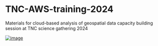 # TNC-AWS-training-2024
Materials for cloud-based analysis of geospatial data capacity building session at TNC science gathering 2024


[![image](https://studiolab.sagemaker.aws/studiolab.svg)](https://studiolab.sagemaker.aws/import/github/GMoncrieff/TNC-AWS-training-2024)
